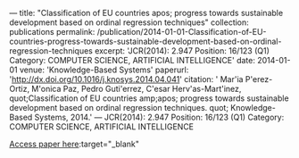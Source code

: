 —
title: "Classification of EU countries   apos; progress towards sustainable development based on ordinal regression techniques"
collection: publications
permalink: /publication/2014-01-01-Classification-of-EU-countries-progress-towards-sustainable-development-based-on-ordinal-regression-techniques
excerpt: 'JCR(2014): 2.947 Position: 16/123 (Q1) Category: COMPUTER SCIENCE, ARTIFICIAL INTELLIGENCE'
date: 2014-01-01
venue: 'Knowledge-Based Systems'
paperurl: 'http://dx.doi.org/10.1016/j.knosys.2014.04.041'
citation: ' Mar&apos;ia P&apos;erez-Ortiz,  M&apos;onica Paz,  Pedro Guti&apos;errez,  C&apos;esar Herv&apos;as-Mart&apos;inez,    quot;Classification of EU countries   amp;apos; progress towards sustainable development based on ordinal regression techniques.   quot; Knowledge-Based Systems, 2014.'
—
JCR(2014): 2.947 Position: 16/123 (Q1) Category: COMPUTER SCIENCE, ARTIFICIAL INTELLIGENCE

[Access paper here](http://dx.doi.org/10.1016/j.knosys.2014.04.041):target="_blank"
